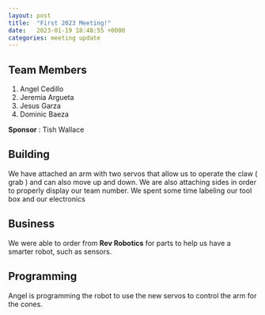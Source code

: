 ```yaml
---
layout: post
title:  "First 2023 Meeting!"
date:   2023-01-19 18:48:55 +0000
categories: meeting update
---
```


## Team Members 

1. Angel Cedillo
2. Jeremia Argueta
3. Jesus Garza
4. Dominic Baeza

**Sponsor** : Tish Wallace

## Building

We have attached an arm with two servos that allow us to operate the claw ( grab ) and can also move up and down. We are also attaching sides in order to properly display our team number. 
We spent some time labeling our tool box and our electronics

## Business

We were able to order from **Rev Robotics** for parts to help us have a smarter robot, such as sensors.

## Programming

Angel is programming the robot to use the new servos to control the arm for the cones.
